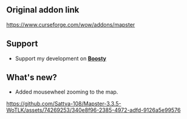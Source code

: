 ## Original addon link
https://www.curseforge.com/wow/addons/mapster

## Support
- Support my development on **[Boosty](https://boosty.to/sattva108)**

## What's new?
- Added mousewheel zooming to the map.

https://github.com/Sattva-108/Mapster-3.3.5-WoTLK/assets/74269253/340e8f96-2385-4972-adfd-9126a5e99576


